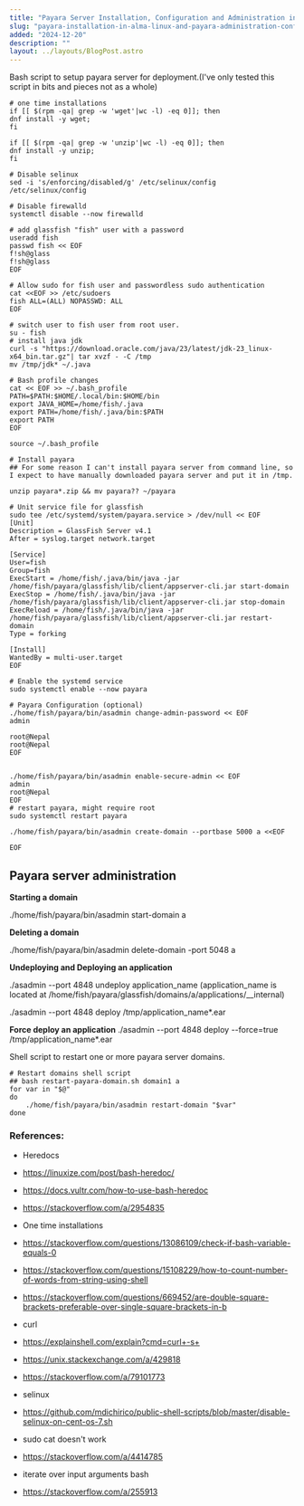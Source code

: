```yaml
---
title: "Payara Server Installation, Configuration and Administration in Alma Linux 9"
slug: "payara-installation-in-alma-linux-and-payara-administration-configuration"
added: "2024-12-20"
description: ""
layout: ../layouts/BlogPost.astro
---
```


Bash script to setup payara server for deployment.(I've only tested this script in bits and pieces not as a whole)

```
# one time installations
if [[ $(rpm -qa| grep -w 'wget'|wc -l) -eq 0]]; then
dnf install -y wget;
fi

if [[ $(rpm -qa| grep -w 'unzip'|wc -l) -eq 0]]; then
dnf install -y unzip;
fi

# Disable selinux
sed -i 's/enforcing/disabled/g' /etc/selinux/config /etc/selinux/config

# Disable firewalld
systemctl disable --now firewalld

# add glassfish "fish" user with a password
useradd fish 
passwd fish << EOF
f!sh@glass
f!sh@glass
EOF

# Allow sudo for fish user and passwordless sudo authentication
cat <<EOF >> /etc/sudoers
fish ALL=(ALL) NOPASSWD: ALL 
EOF
 
# switch user to fish user from root user.
su - fish 
# install java jdk
curl -s "https://download.oracle.com/java/23/latest/jdk-23_linux-x64_bin.tar.gz"| tar xvzf - -C /tmp
mv /tmp/jdk* ~/.java

# Bash profile changes
cat << EOF >> ~/.bash_profile
PATH=$PATH:$HOME/.local/bin:$HOME/bin
export JAVA_HOME=/home/fish/.java
export PATH=/home/fish/.java/bin:$PATH
export PATH
EOF

source ~/.bash_profile

# Install payara
## For some reason I can't install payara server from command line, so I expect to have manually downloaded payara server and put it in /tmp.

unzip payara*.zip && mv payara?? ~/payara

# Unit service file for glassfish
sudo tee /etc/systemd/system/payara.service > /dev/null << EOF 
[Unit]
Description = GlassFish Server v4.1
After = syslog.target network.target

[Service]
User=fish
Group=fish
ExecStart = /home/fish/.java/bin/java -jar /home/fish/payara/glassfish/lib/client/appserver-cli.jar start-domain
ExecStop = /home/fish/.java/bin/java -jar /home/fish/payara/glassfish/lib/client/appserver-cli.jar stop-domain
ExecReload = /home/fish/.java/bin/java -jar /home/fish/payara/glassfish/lib/client/appserver-cli.jar restart-domain
Type = forking

[Install]
WantedBy = multi-user.target
EOF

# Enable the systemd service
sudo systemctl enable --now payara

# Payara Configuration (optional)
./home/fish/payara/bin/asadmin change-admin-password << EOF
admin

root@Nepal
root@Nepal
EOF


./home/fish/payara/bin/asadmin enable-secure-admin << EOF
admin
root@Nepal
EOF
# restart payara, might require root
sudo systemctl restart payara 

./home/fish/payara/bin/asadmin create-domain --portbase 5000 a <<EOF

EOF
```

## Payara server administration

**Starting a domain**

./home/fish/payara/bin/asadmin start-domain a


**Deleting a domain**

./home/fish/payara/bin/asadmin delete-domain -port 5048 a

**Undeploying and Deploying an application**

./asadmin --port 4848 undeploy application_name
(application_name is located at /home/fish/payara/glassfish/domains/a/applications/__internal)

./asadmin --port 4848 deploy /tmp/application_name*.ear

**Force deploy an application**
./asadmin --port 4848 deploy --force=true /tmp/application_name*.ear


Shell script to restart one or more payara server domains.

```
# Restart domains shell script
## bash restart-payara-domain.sh domain1 a
for var in "$@"
do
    ./home/fish/payara/bin/asadmin restart-domain "$var"
done
```

### References:
- Heredocs
 - https://linuxize.com/post/bash-heredoc/
 - https://docs.vultr.com/how-to-use-bash-heredoc
 - https://stackoverflow.com/a/2954835

- One time installations
 - https://stackoverflow.com/questions/13086109/check-if-bash-variable-equals-0
 - https://stackoverflow.com/questions/15108229/how-to-count-number-of-words-from-string-using-shell
 - https://stackoverflow.com/questions/669452/are-double-square-brackets-preferable-over-single-square-brackets-in-b

-  curl 
 - https://explainshell.com/explain?cmd=curl+-s+
 - https://unix.stackexchange.com/a/429818
 - https://stackoverflow.com/a/79101773
 
- selinux
 - https://github.com/mdichirico/public-shell-scripts/blob/master/disable-selinux-on-cent-os-7.sh 

- sudo cat doesn't work
 - https://stackoverflow.com/a/4414785
 
- iterate over input arguments bash
 - https://stackoverflow.com/a/255913
